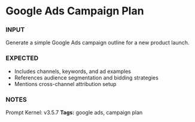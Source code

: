 # Google Ads Campaign Plan
<!-- markdownlint-disable MD001 -->

### INPUT
Generate a simple Google Ads campaign outline for a new product launch.

### EXPECTED
- Includes channels, keywords, and ad examples
- References audience segmentation and bidding strategies
- Mentions cross-channel attribution setup

### NOTES
Prompt Kernel: v3.5.7
**Tags:** google ads, campaign plan
